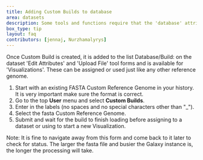 ```yaml
---
title: Adding Custom Builds to database
area: datasets
description: Some tools and functions require that the 'database' attribute that is assigned. A Custom Reference Genome is set up as a Custom Build prior to use. Examples are the tools Featurecounts, Extract Genomic DNA, certain Picard tools, and the functions under Visualization.
box_type: tip
layout: faq
contributors: [jennaj, Nurzhamalyrys]
---
```



Once Custom Build is created, it is added to the list Database/Build: on the dataset 'Edit Attributes' and 'Upload File' tool forms and is available for 'Visualizations'. These can be assigned or used just like any other reference genome.

1. Start with an existing FASTA Custom Reference Genome in your history. It is very important make sure the format is correct.
2. Go to the top **User** menu and select **Custom Builds**.
3. Enter in the labels (no spaces and no special characters other than "_").
4. Select the fasta Custom Reference Genome.
5. Submit and wait for the build to finish loading before assigning to a dataset or using to start a new Visualization.

Note: It is fine to navigate away from this form and come back to it later to check for status. The larger the fasta file and busier the Galaxy instance is, the longer the processing will take.
